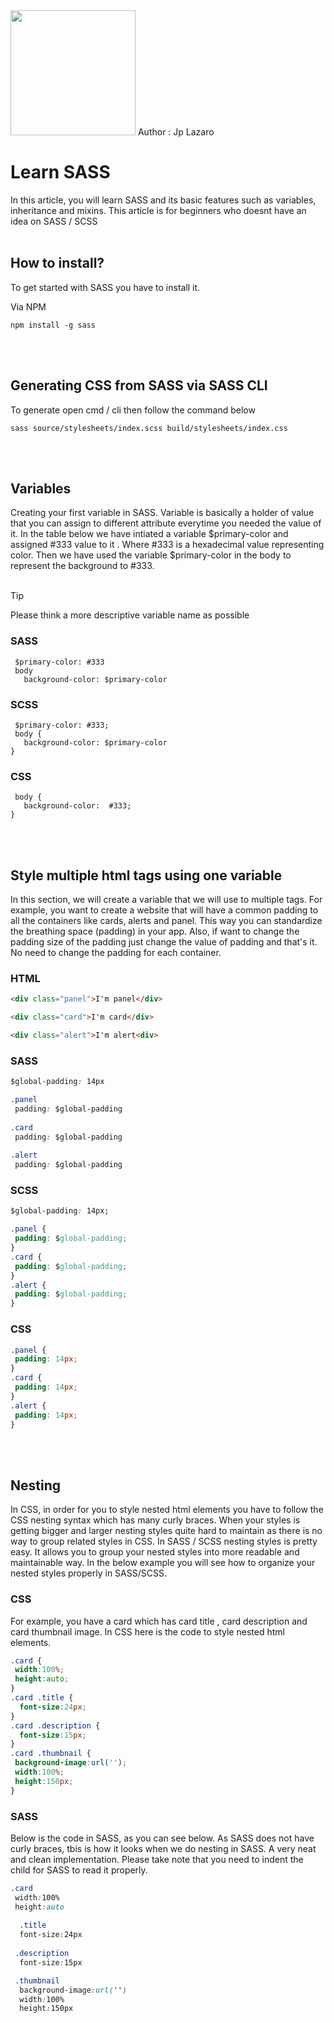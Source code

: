 
<img src="https://sass-lang.com/assets/img/logos/logo.svg" width="200" height="200">
Author : Jp Lazaro  


# Learn SASS
In this article, you will learn SASS and its basic features such as variables, inheritance and mixins.
This article is for beginners who doesnt have an idea on SASS / SCSS
<br><br>



## How to install?
To get started with SASS you have to install it.

Via NPM

```
npm install -g sass
```
<br><br>


## Generating CSS from SASS via SASS CLI
To generate open cmd / cli then follow the command below
```
sass source/stylesheets/index.scss build/stylesheets/index.css
```
<br><br>

## Variables
Creating your first variable in SASS. 
Variable is basically a holder of value that you can assign to different attribute everytime you needed the value of it.
In the table below we have intiated a variable $primary-color and assigned #333 value to it . Where #333 is a hexadecimal value representing color.
Then we have used the variable $primary-color in the body to represent the background to #333.
<br><br>
> [!TIP]
> Please think a more descriptive variable name as possible

### SASS 
```
 $primary-color: #333
 body 
   background-color: $primary-color
```
 
### SCSS 
```
 $primary-color: #333;
 body {
   background-color: $primary-color
}
```

### CSS 
```
 body {
   background-color:  #333;
}
```


<br><br>


 ## Style multiple html tags using one variable
In this section, we will create a variable that we will use to multiple tags.
For example, you want to create a website that will have a common padding to all the containers like cards,  alerts and panel.
This way you can standardize the breathing space (padding) in your app. Also, if  want to change the padding
size of the padding just change the value of padding and that's it. No need to change the padding for each container.


### HTML 
```html
<div class="panel">I'm panel</div>

<div class="card">I'm card</div>

<div class="alert">I'm alert<div>

```
 
### SASS
```css
$global-padding: 14px

.panel
 padding: $global-padding
	
.card
 padding: $global-padding
	
.alert 
 padding: $global-padding 

```


### SCSS
```css
$global-padding: 14px;

.panel {
 padding: $global-padding;
}	
.card {
 padding: $global-padding;
}	
.alert {
 padding: $global-padding;
}
```

### CSS
```css
.panel {
 padding: 14px;
}	
.card {
 padding: 14px;
}	
.alert {
 padding: 14px;
}
```

<br><br>

## Nesting
In CSS, in order for you to style nested html elements you have to follow the CSS nesting syntax which has many curly braces.
When your styles is getting bigger and larger nesting styles quite hard to maintain as there is no way to group related styles in CSS.
In SASS / SCSS nesting styles is pretty easy. It allows you to group your nested styles into more readable and maintainable way.
In the below example you will see how to organize your nested styles properly in SASS/SCSS.

### CSS
For example, you have a card which has card title , card description and card thumbnail image. 
In CSS here is the code to style nested html elements.
```css
.card {
 width:100%;
 height:auto;
}	
.card .title {
  font-size:24px;
}	
.card .description {
  font-size:15px;
}
.card .thumbnail {
 background-image:url('');
 width:100%;
 height:150px;
}
```


### SASS
Below is the code in SASS, as you can see below. As SASS does not have curly braces, tbis is how it looks when we do nesting in SASS.
A very neat and clean implementation. Please take note that you need to indent the child for SASS to read it properly.

```css
.card 
 width:100%
 height:auto
 	
  .title  
  font-size:24px
	
 .description 
  font-size:15px

 .thumbnail 
  background-image:url('')
  width:100%
  height:150px

```





